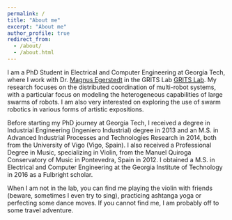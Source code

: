 ```yaml
---
permalink: /
title: "About me"
excerpt: "About me"
author_profile: true
redirect_from: 
  - /about/
  - /about.html
---
```


I am a PhD Student in Electrical and Computer Engineering at Georgia Tech, where I work with  Dr. [Magnus Egerstedt](http://magnus.ece.gatech.edu/) in the GRITS Lab [GRITS Lab](http://gritslab.gatech.edu/home/). My research focuses on the distributed coordination of multi-robot systems, with a particular focus on modeling the heterogeneous capabilities of large swarms of robots. I am also very interested on exploring the use of swarm robotics in various forms of artistic expositions. 

Before starting my PhD journey at Georgia Tech, I received a degree in Industrial Engineering (Ingeniero Industrial) degree in 2013 and an M.S. in Advanced Industrial Processes and Technologies Research in 2014, both from the University of Vigo (Vigo, Spain). I also received a Professional Degree in Music, specializing in Violin, from the Manuel Quiroga Conservatory of Music in Pontevedra, Spain in 2012. I obtained a M.S. in Electrical and Computer Engineering at the Georgia Institute of Technology in 2016 as a Fulbright scholar.   

When I am not in the lab, you can find me playing the violin with friends (beware, sometimes I even try to sing), practicing ashtanga yoga or perfecting some dance moves. If you cannot find me, I am probably off to some travel adventure. 



